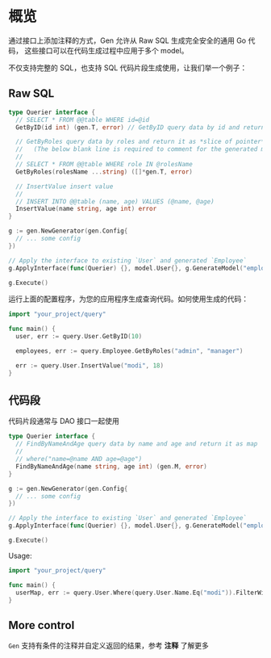 # 概览

通过接口上添加注释的方式，Gen 允许从 Raw SQL 生成完全安全的通用 Go 代码， 这些接口可以在代码生成过程中应用于多个 model。

不仅支持完整的 SQL，也支持 SQL 代码片段生成使用，让我们举一个例子：

## Raw SQL

```go
type Querier interface {
  // SELECT * FROM @@table WHERE id=@id
  GetByID(id int) (gen.T, error) // GetByID query data by id and return it as *struct*

  // GetByRoles query data by roles and return it as *slice of pointer*
  //   (The below blank line is required to comment for the generated method)
  //
  // SELECT * FROM @@table WHERE role IN @rolesName
  GetByRoles(rolesName ...string) ([]*gen.T, error)

  // InsertValue insert value
  //
  // INSERT INTO @@table (name, age) VALUES (@name, @age)
  InsertValue(name string, age int) error
}

g := gen.NewGenerator(gen.Config{
  // ... some config
})

// Apply the interface to existing `User` and generated `Employee`
g.ApplyInterface(func(Querier) {}, model.User{}, g.GenerateModel("employee"))

g.Execute()
```

运行上面的配置程序，为您的应用程序生成查询代码。如何使用生成的代码：

```go
import "your_project/query"

func main() {
  user, err := query.User.GetByID(10)

  employees, err := query.Employee.GetByRoles("admin", "manager")

  err := query.User.InsertValue("modi", 18)
}
```

## 代码段

代码片段通常与 DAO 接口一起使用

```go
type Querier interface {
  // FindByNameAndAge query data by name and age and return it as map
  //
  // where("name=@name AND age=@age")
  FindByNameAndAge(name string, age int) (gen.M, error)
}

g := gen.NewGenerator(gen.Config{
  // ... some config
})

// Apply the interface to existing `User` and generated `Employee`
g.ApplyInterface(func(Querier) {}, model.User{}, g.GenerateModel("employee"))

g.Execute()
```

Usage:

```go
import "your_project/query"

func main() {
  userMap, err := query.User.Where(query.User.Name.Eq("modi")).FilterWithNameAndRole("modi", "admin")
}
```

## More control

`Gen` 支持有条件的注释并自定义返回的结果，参考 **注释** 了解更多
